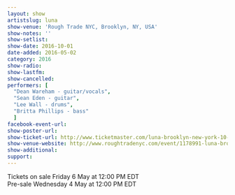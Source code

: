 ```yaml
---
layout: show
artistslug: luna
show-venue: 'Rough Trade NYC, Brooklyn, NY, USA'
show-notes: ''
show-setlist: 
show-date: 2016-10-01
date-added: 2016-05-02
category: 2016
show-radio: 
show-lastfm: 
show-cancelled: 
performers: [
  "Dean Wareham - guitar/vocals",
  "Sean Eden - guitar",
  "Lee Wall - drums",
  "Britta Phillips - bass"
  ]
facebook-event-url: 
show-poster-url: 
show-ticket-url: http://www.ticketmaster.com/luna-brooklyn-new-york-10-01-2016/event/0000509CBB0375D6?artistid=733769&majorcatid=10001&minorcatid=60
show-venue-website: http://www.roughtradenyc.com/event/1178991-luna-brooklyn
show-additional: 
support:
---
```

Tickets on sale Friday 6 May at 12:00 PM EDT  
Pre-sale Wednesday 4 May at 12:00 PM EDT  